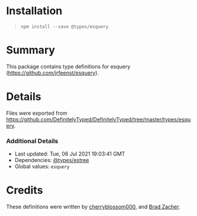 # Installation
> `npm install --save @types/esquery`

# Summary
This package contains type definitions for esquery (https://github.com/jrfeenst/esquery).

# Details
Files were exported from https://github.com/DefinitelyTyped/DefinitelyTyped/tree/master/types/esquery.

### Additional Details
 * Last updated: Tue, 06 Jul 2021 19:03:41 GMT
 * Dependencies: [@types/estree](https://npmjs.com/package/@types/estree)
 * Global values: `esquery`

# Credits
These definitions were written by [cherryblossom000](https://github.com/cherryblossom000), and [Brad Zacher](https://github.com/bradzacher).
